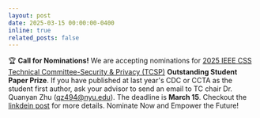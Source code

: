 ```yaml
---
layout: post
date: 2025-03-15 00:00:00-0400
inline: true
related_posts: false
---
```


:trophy: **Call for Nominations!** We are accepting nominations for [2025 IEEE CSS Technical Committee-Security & Privacy (TCSP)](https://ieeecss.org/tc/security-privacy) **Outstanding Student Paper Prize**. If you have published at last year's CDC or CCTA as the student first author, ask your advisor to send an email to TC chair Dr. Quanyan Zhu (qz494@nyu.edu). The deadline is **March 15**. Checkout the [linkdein post](https://www.linkedin.com/posts/tao-li-nyu_security-and-privacy-activity-7289444101731565568-5b0t?utm_source=share&utm_medium=member_desktop) for more details. Nominate Now and Empower the Future!   